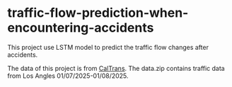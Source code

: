 # traffic-flow-prediction-when-encountering-accidents

This project use LSTM model to predict the traffic flow changes after accidents.

The data of this project is from [CalTrans](https://pems.dot.ca.gov/). The data.zip contains traffic data from Los Angles 01/07/2025-01/08/2025.

